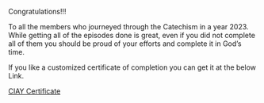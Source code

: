 Congratulations!!! 

To all the members who journeyed through the Catechism in a year 2023. 
While getting all of the episodes done is great, even if you did not complete all of them you should be proud of your efforts and complete it in God’s time. 

If you like a customized certificate of completion you can get it at the below Link. 

[CIAY Certificate](https://ascensionpress.com/pages/ciy-certificate)
